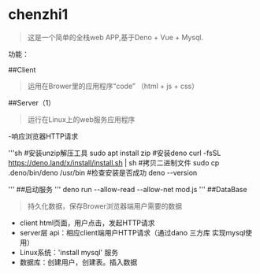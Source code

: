 # chenzhi1

>这是一个简单的全栈web APP,基于Deno + Vue + Mysql.

功能：

##Client

>运用在Brower里的应用程序“code” （html + js + css）

##Server（1）

>运行在Linux上的web服务应用程序

-响应浏览器HTTP请求

'''sh
#安装unzip解压工具
sudo apt install zip
#安装deno
curl -fsSL https://deno.land/x/install/install.sh | sh
#拷贝二进制文件
sudo cp .deno/bin/deno /usr/bin
#检查安装是否成功
deno --version

'''
##启动服务
'''
deno run --allow-read --allow-net mod.js
'''
##DataBase

>持久化数据，保存Brower浏览器端用户需要的数据

- client html页面，用户点击，发起HTTP请求
- server层 api：相应client端用户HTTP请求（通过dano 三方库 实现mysql使用）
- Linux系统：'install mysql' 服务
- 数据库：创建用户，创建表。插入数据
